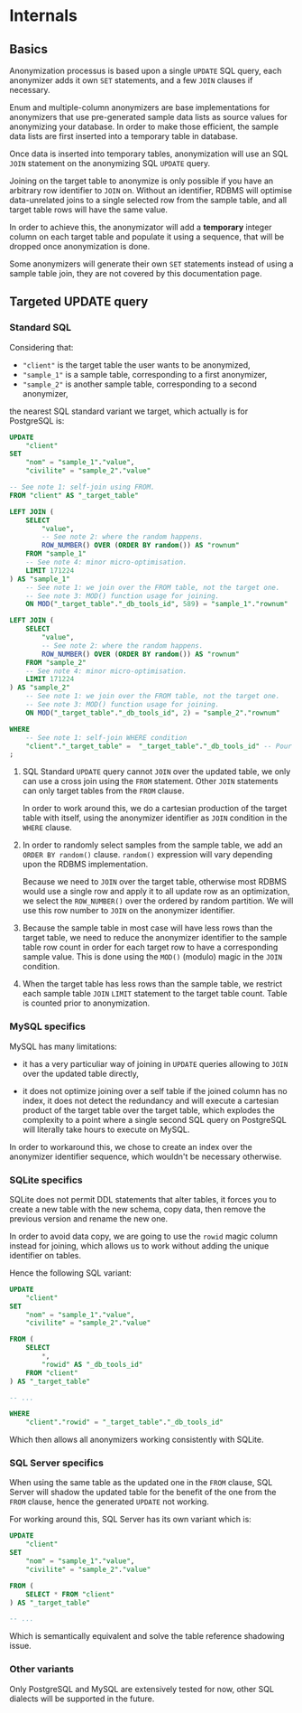# Internals

## Basics

Anonymization processus is based upon a single `UPDATE` SQL query, each anonymizer
adds it own `SET` statements, and a few `JOIN` clauses if necessary.

Enum and multiple-column anonymizers are base implementations for anonymizers
that use pre-generated sample data lists as source values for anonymizing
your database. In order to make those efficient, the sample data lists are
first inserted into a temporary table in database.

Once data is inserted into temporary tables, anonymization will use an SQL
`JOIN` statement on the anonymizing SQL `UPDATE` query.

Joining on the target table to anonymize is only possible if you have an arbitrary
row identifier to `JOIN` on. Without an identifier, RDBMS will optimise
data-unrelated joins to a single selected row from the sample table, and all
target table rows will have the same value.

In order to achieve this, the anonymizator will add a **temporary** integer
column on each target table and populate it using a sequence, that will be
dropped once anonymization is done.

Some anonymizers will generate their own `SET` statements instead of using
a sample table join, they are not covered by this documentation page.

## Targeted UPDATE query

### Standard SQL

Considering that:

 - `"client"` is the target table the user wants to be anonymized,
 - `"sample_1"` is a sample table, corresponding to a first anonymizer,
 - `"sample_2"` is another sample table, corresponding to a second anonymizer,

the nearest SQL standard variant we target, which actually is for PostgreSQL is:

```sql
UPDATE
    "client"
SET
    "nom" = "sample_1"."value",
    "civilite" = "sample_2"."value"

-- See note 1: self-join using FROM.
FROM "client" AS "_target_table"

LEFT JOIN (
    SELECT
        "value",
        -- See note 2: where the random happens.
        ROW_NUMBER() OVER (ORDER BY random()) AS "rownum"
    FROM "sample_1"
    -- See note 4: minor micro-optimisation.
    LIMIT 171224
) AS "sample_1"
    -- See note 1: we join over the FROM table, not the target one.
    -- See note 3: MOD() function usage for joining.    
    ON MOD("_target_table"."_db_tools_id", 589) = "sample_1"."rownum"

LEFT JOIN (
    SELECT
        "value",
        -- See note 2: where the random happens.
        ROW_NUMBER() OVER (ORDER BY random()) AS "rownum"
    FROM "sample_2"
    -- See note 4: minor micro-optimisation.
    LIMIT 171224
) AS "sample_2"
    -- See note 1: we join over the FROM table, not the target one.
    -- See note 3: MOD() function usage for joining.
    ON MOD("_target_table"."_db_tools_id", 2) = "sample_2"."rownum"

WHERE
    -- See note 1: self-join WHERE condition
    "client"."_target_table" =  "_target_table"."_db_tools_id" -- Pour le self-join
;
```

1. SQL Standard `UPDATE` query cannot `JOIN` over the updated table, we only
   can use a cross join using the `FROM` statement. Other `JOIN` statements
   can only target tables from the `FROM` clause.

   In order to work around this, we do a cartesian production of the target
   table with itself, using the anonymizer identifier as `JOIN` condition in
   the `WHERE` clause.

2. In order to randomly select samples from the sample table, we add an
   `ORDER BY random()` clause. `random()` expression will vary depending upon
   the RDBMS implementation.

   Because we need to `JOIN` over the target table, otherwise most RDBMS would
   use a single row and apply it to all update row as an optimization, we
   select the `ROW_NUMBER()` over the ordered by random partition. We will use
   this row number to `JOIN` on the anonymizer identifier.

3. Because the sample table in most case will have less rows than the target
   table, we need to reduce the anonymizer identifier to the sample table row
   count in order for each target row to have a corresponding sample value.
   This is done using the `MOD()` (modulo) magic in the `JOIN` condition.

4. When the target table has less rows than the sample table, we restrict
   each sample table `JOIN` `LIMIT` statement to the target table count. Table
   is counted prior to anonymization.

### MySQL specifics

MySQL has many limitations:

 - it has a very particuliar way of joining in `UPDATE` queries allowing to
   `JOIN` over the updated table directly,

 - it does not optimize joining over a self table if the joined column has
   no index, it does not detect the redundancy and will execute a cartesian
   product of the target table over the target table, which explodes the
   complexity to a point where a single second SQL query on PostgreSQL will
   literally take hours to execute on MySQL.

In order to workaround this, we chose to create an index over the anonymizer
identifier sequence, which wouldn't be necessary otherwise.

### SQLite specifics

SQLite does not permit DDL statements that alter tables, it forces you to
create a new table with the new schema, copy data, then remove the previous
version and rename the new one.

In order to avoid data copy, we are going to use the `rowid` magic column
instead for joining, which allows us to work without adding the unique
identifier on tables.

Hence the following SQL variant:

```sql
UPDATE
    "client"
SET
    "nom" = "sample_1"."value",
    "civilite" = "sample_2"."value"

FROM (
    SELECT
        *,
        "rowid" AS "_db_tools_id"
    FROM "client"
) AS "_target_table"

-- ...

WHERE
    "client"."rowid" = "_target_table"."_db_tools_id"
```

Which then allows all anonymizers working consistently with SQLite.

### SQL Server specifics

When using the same table as the updated one in the `FROM` clause, SQL Server
will shadow the updated table for the benefit of the one from the `FROM`
clause, hence the generated `UPDATE` not working.

For working around this, SQL Server has its own variant which is:

```sql
UPDATE
    "client"
SET
    "nom" = "sample_1"."value",
    "civilite" = "sample_2"."value"

FROM (
    SELECT * FROM "client"
) AS "_target_table"

-- ...
```

Which is semantically equivalent and solve the table reference shadowing
issue.

### Other variants

Only PostgreSQL and MySQL are extensively tested for now, other SQL dialects
will be supported in the future.
